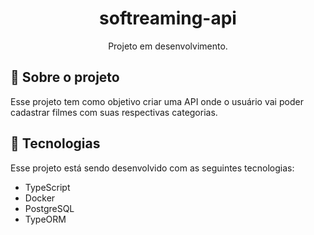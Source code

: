 <h1 align="center"> softreaming-api </h1>

<p align="center">
Projeto em desenvolvimento. 
</p>


## 📑 Sobre o projeto

Esse projeto tem como objetivo criar uma API onde o usuário vai poder cadastrar filmes com suas respectivas categorias.

## 🚀 Tecnologias

Esse projeto está sendo desenvolvido com as seguintes tecnologias:

- TypeScript
- Docker
- PostgreSQL
- TypeORM
